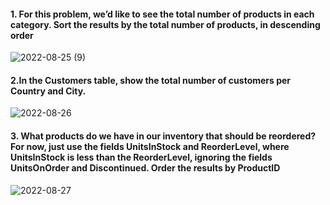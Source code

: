 #### 1. For this problem, we’d like to see the total number of products in each category. Sort the results by the total number of products, in descending order

![2022-08-25 (9)](https://user-images.githubusercontent.com/111266884/186732863-19bb8d66-539d-4a37-af47-f14e737c9422.png)

#### 2.In the Customers table, show the total number of customers per Country and City.

![2022-08-26](https://user-images.githubusercontent.com/111266884/186953344-402979b4-d9d6-49c1-8c90-7d2c542ab22b.png)

#### 3. What products do we have in our inventory that should be reordered? For now, just use the fields UnitsInStock and ReorderLevel, where UnitsInStock is less than the ReorderLevel, ignoring the fields UnitsOnOrder and Discontinued. Order the results by ProductID

![2022-08-27](https://user-images.githubusercontent.com/111266884/187039463-70e5ac54-61a8-4aeb-86c7-d81e5c01a573.png)
